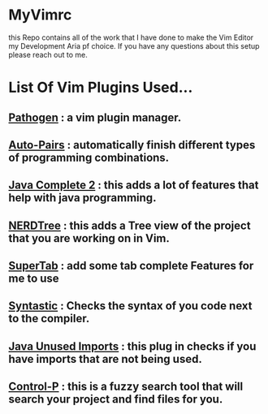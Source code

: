 # MyVimrc
this Repo contains all of the work that I have done to make the Vim Editor my Development Aria pf choice. If you have any questions about this setup please reach out to me.

<h1>List Of Vim Plugins Used...</h1>
<h2><a href="https://github.com/tpope/vim-pathogen.git">Pathogen</a> : a vim plugin manager.</h2>

<h2><a href="https://github.com/jiangmiao/auto-pairs.git">Auto-Pairs</a> : automatically finish different types of programming combinations.</h2>

<h2><a href="https://github.com/artur-shaik/vim-javacomplete2">Java Complete 2</a> : this adds a lot of features that help with java programming.</h2>

<h2><a href="https://github.com/scrooloose/nerdtree.git">NERDTree</a> : this adds a Tree view of the project that you are working on in Vim.</h2>

<h2><a href="https://github.com/ervandew/supertab.git">SuperTab</a> : add some tab complete Features for me to use</h2>

<h2><a href="https://github.com/scrooloose/syntastic.git">Syntastic</a> : Checks the syntax of you code next to the compiler.</h2>

<h2><a href="https://github.com/akhaku/vim-java-unused-imports.git">Java Unused Imports</a> : this plug in checks if you have imports that are not being used.</h2>

<h2><a href="://github.com/ctrlpvim/ctrlp.vim.git">Control-P</a> : this is a fuzzy search tool that will search your project and find files for you. </h2>

